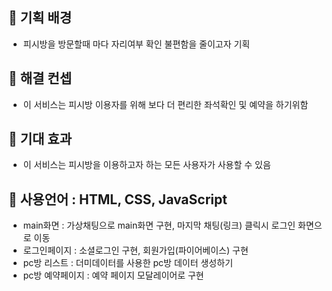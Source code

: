 ## **💪 기획 배경**

- 피시방을 방문할때 마다 자리여부 확인 불편함을 줄이고자 기획

## **💪 해결 컨셉**

- 이 서비스는 피시방 이용자를 위해 보다 더 편리한 좌석확인 및 예약을 하기위함

## **💪 기대 효과**

- 이 서비스는 피시방을 이용하고자 하는 모든 사용자가 사용할 수 있음


## **💪 사용언어 : HTML, CSS, JavaScript**

- main화면 : 가상채팅으로 main화면 구현, 마지막 채팅(링크) 클릭시 로그인 화면으로 이동
- 로그인페이지 : 소셜로그인 구현, 회원가입(파이어베이스) 구현
- pc방 리스트 : 더미데이터를 사용한 pc방 데이터 생성하기
- pc방 예약페이지 : 예약 페이지 모달레이어로 구현